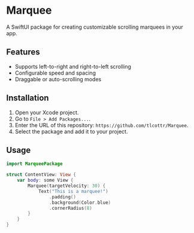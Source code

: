 # Marquee

A SwiftUI package for creating customizable scrolling marquees in your app.

## Features
- Supports left-to-right and right-to-left scrolling
- Configurable speed and spacing
- Draggable or auto-scrolling modes

## Installation
1. Open your Xcode project.
2. Go to `File > Add Packages...`.
3. Enter the URL of this repository: `https://github.com/tlcottr/Marquee`.
4. Select the package and add it to your project.

## Usage
```swift
import MarqueePackage

struct ContentView: View {
    var body: some View {
        Marquee(targetVelocity: 30) {
            Text("This is a marquee!")
                .padding()
                .background(Color.blue)
                .cornerRadius(8)
        }
    }
}
